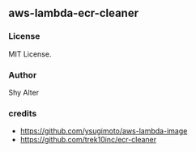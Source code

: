 ## aws-lambda-ecr-cleaner

### License

MIT License.

### Author

Shy Alter

### credits
- https://github.com/ysugimoto/aws-lambda-image
- https://github.com/trek10inc/ecr-cleaner
